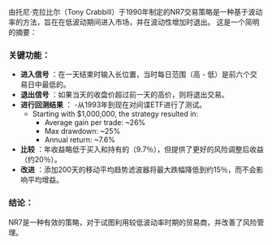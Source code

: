 由托尼·克拉比尔（Tony Crabbill）于1990年制定的NR7交易策略是一种基于波动率的方法，旨在在低波动期间进入市场，并在波动性增加时退出。 这是一个简明的摘要：

### 关键功能：
- **进入信号** ：在一天结束时输入长位置，当时每日范围（高 - 低）是前六个交易日中最低的。
- **退出信号** ：如果当天的收盘价超过前一天的高价，则将退出交易。
- **进行回测结果** ：
  -从1993年到现在对间谍ETF进行了测试。
  - Starting with $1,000,000, the strategy resulted in:
    - Average gain per trade: ~26%
    - Max drawdown: ~25%
    - Annual return: ~7.6%
- **比较** ：年收益略低于买入和持有的（9.7％），但提供了更好的风险调整后收益（约20％）。
- **改进** ：添加200天的移动平均趋势滤波器将最大跌幅降低到约15％，而不会影响平均增益。

### 结论：
NR7是一种有效的策略，对于试图利用较低波动率时期的贸易商，并改善了风险管理。